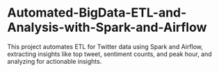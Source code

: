 # Automated-BigData-ETL-and-Analysis-with-Spark-and-Airflow
This project automates ETL for Twitter data using Spark and Airflow, extracting insights like top tweet, sentiment counts, and peak hour, and analyzing for actionable insights.
